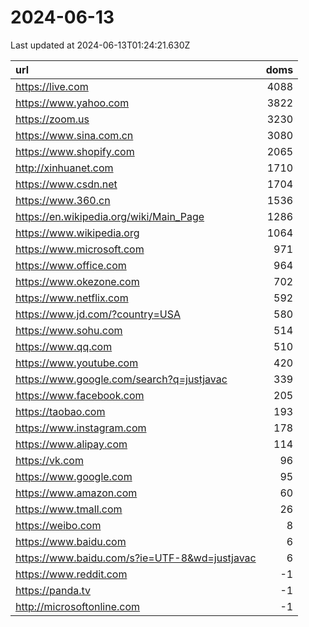 # 2024-06-13

<!-- BEGIN -->
Last updated at 2024-06-13T01:24:21.630Z

url | doms
:- | -:
https://live.com | 4088
https://www.yahoo.com | 3822
https://zoom.us | 3230
https://www.sina.com.cn | 3080
https://www.shopify.com | 2065
http://xinhuanet.com | 1710
https://www.csdn.net | 1704
https://www.360.cn | 1536
https://en.wikipedia.org/wiki/Main_Page | 1286
https://www.wikipedia.org | 1064
https://www.microsoft.com | 971
https://www.office.com | 964
https://www.okezone.com | 702
https://www.netflix.com | 592
https://www.jd.com/?country=USA | 580
https://www.sohu.com | 514
https://www.qq.com | 510
https://www.youtube.com | 420
https://www.google.com/search?q=justjavac | 339
https://www.facebook.com | 205
https://taobao.com | 193
https://www.instagram.com | 178
https://www.alipay.com | 114
https://vk.com | 96
https://www.google.com | 95
https://www.amazon.com | 60
https://www.tmall.com | 26
https://weibo.com | 8
https://www.baidu.com | 6
https://www.baidu.com/s?ie=UTF-8&wd=justjavac | 6
https://www.reddit.com | -1
https://panda.tv | -1
http://microsoftonline.com | -1
<!-- END -->
